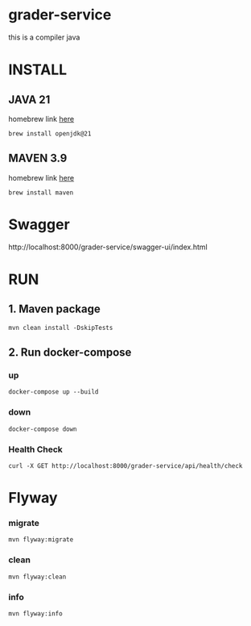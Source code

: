 # grader-service
this is a compiler java

# INSTALL

## JAVA 21
homebrew link [here](https://formulae.brew.sh/formula/openjdk@21)

```shell
brew install openjdk@21
```

## MAVEN 3.9
homebrew link [here](https://formulae.brew.sh/formula/maven)

```shell
brew install maven
```
# Swagger
http://localhost:8000/grader-service/swagger-ui/index.html


# RUN
## 1. Maven package

```shell
mvn clean install -DskipTests
```

## 2. Run docker-compose

### up

```shell
docker-compose up --build
```

### down

```shell
docker-compose down
```

### Health Check
```shell
curl -X GET http://localhost:8000/grader-service/api/health/check
```

# Flyway

### migrate

```shell
mvn flyway:migrate
```

### clean

```shell
mvn flyway:clean
```

### info
```shell
mvn flyway:info
```




